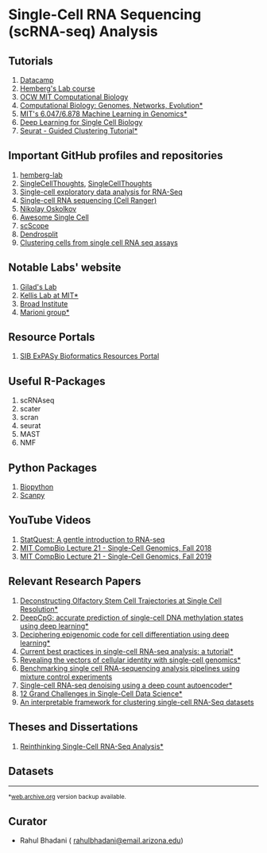 # Single-Cell RNA Sequencing (scRNA-seq) Analysis

## Tutorials
1. [Datacamp](https://campus.datacamp.com/courses/single-cell-rna-seq-workflows-in-r/)
2. [Hemberg's Lab course](https://scrnaseq-course.cog.sanger.ac.uk/website/index.html)
3. [OCW MIT Computational Biology](https://ocw.mit.edu/courses/electrical-engineering-and-computer-science/6-047-computational-biology-fall-2015/readings/)
4. [Computational Biology: Genomes, Networks, Evolution*](http://ocw.mit.edu/ans7870/6/6.047/f15/MIT6_047F15_Compiled.pdf)
5. [MIT's 6.047/6.878  Machine Learning in Genomics*](https://stellar.mit.edu/S/course/6/fa19/6.047/materials.html)
6. [Deep Learning for Single Cell Biology](https://towardsdatascience.com/deep-learning-for-single-cell-biology-935d45064438)
7. [Seurat - Guided Clustering Tutorial*](https://satijalab.org/seurat/v3.1/pbmc3k_tutorial.html)

## Important GitHub profiles and repositories
1. [hemberg-lab](https://github.com/hemberg-lab)
2. [SingleCellThoughts](https://github.com/LTLA/SingleCellThoughts), [SingleCellThoughts](https://ltla.github.io/SingleCellThoughts/)
3. [Single-cell exploratory data analysis for RNA-Seq](https://github.com/logstar/scedar)
4. [Single-cell RNA sequencing (Cell Ranger)](https://bioinformatics.uconn.edu/single-cell-rna-sequencing-cell-ranger-2/#)
5. [Nikolay Oskolkov](https://github.com/NikolayOskolkov)
6. [Awesome Single Cell](https://github.com/seandavi/awesome-single-cell)
7. [scScope](https://github.com/AltschulerWu-Lab/scScope)
8. [Dendrosplit](https://github.com/jessemzhang/dendrosplit)
9. [Clustering cells from single cell RNA seq assays](https://github.com/govinda-kamath/clustering_on_transcript_compatibility_counts)

## Notable Labs' website
1. [Gilad's Lab](https://giladlab.uchicago.edu/)
2. [Kellis Lab at MIT*](http://compbio.mit.edu/)
3. [Broad Institute](https://www.broadinstitute.org/)
4. [Marioni group*](https://www.ebi.ac.uk/research/marioni)

## Resource Portals
1. [SIB ExPASy Bioformatics Resources Portal](https://www.expasy.org/)

## Useful R-Packages
1. scRNAseq
2. scater
3. scran
4. seurat
5. MAST
6. NMF

## Python Packages
1. [Biopython](https://biopython.org/)
2. [Scanpy](https://scanpy.readthedocs.io/en/stable/tutorials.html)


## YouTube Videos
1. [StatQuest: A gentle introduction to RNA-seq](https://www.youtube.com/watch?v=tlf6wYJrwKY)
2. [MIT CompBio Lecture 21 - Single-Cell Genomics, Fall 2018](https://www.youtube.com/watch?v=mJKbnJO5gZk)
3. [MIT CompBio Lecture 21 - Single-Cell Genomics, Fall 2019](https://www.youtube.com/watch?v=o7H3xNKDUig)

## Relevant Research Papers
1. [Deconstructing Olfactory Stem Cell Trajectories at Single Cell Resolution*](https://www.ncbi.nlm.nih.gov/pmc/articles/PMC5484588/pdf/nihms868754.pdf)
2. [DeepCpG: accurate prediction of single-cell DNA methylation states using deep learning*](https://genomebiology.biomedcentral.com/articles/10.1186/s13059-017-1189-z)
3. [Deciphering epigenomic code for cell differentiation using deep learning*](https://bmcgenomics.biomedcentral.com/articles/10.1186/s12864-019-6072-8)
4. [Current best practices in single-cell RNA-seq analysis: a tutorial*](https://www.ncbi.nlm.nih.gov/pmc/articles/PMC6582955/pdf/MSB-15-e8746.pdf)
5. [Revealing the vectors of cellular identity with single-cell genomics*](https://www.ncbi.nlm.nih.gov/pmc/articles/PMC5465644/pdf/nihms857730.pdf)
6. [Benchmarking single cell RNA-sequencing analysis pipelines using mixture control experiments](https://www.nature.com/articles/s41592-019-0425-8)
7. [Single-cell RNA-seq denoising using a deep count autoencoder*](https://www.nature.com/articles/s41467-018-07931-2.pdf)
8. [12 Grand Challenges in Single-Cell Data Science*](https://peerj.com/preprints/27885.pdf)
9. [An interpretable framework for clustering single-cell RNA-Seq datasets](https://bmcbioinformatics.biomedcentral.com/articles/10.1186/s12859-018-2092-7)

## Theses and Dissertations
1. [Reinthinking Single-Cell RNA-Seq Analysis*](https://stacks.stanford.edu/file/druid:jr605ws6765/Stanford_PhD_Thesis-augmented.pdf)

## Datasets




---

<sup>*[web.archive.org](web.archive.org) version backup available.</sup>

## Curator
- Rahul Bhadani ( rahulbhadani@email.arizona.edu)
